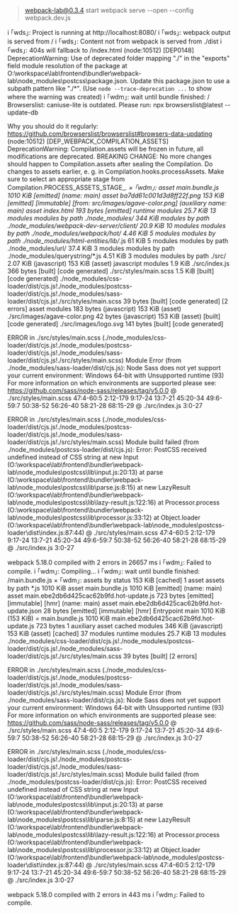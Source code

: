 
> webpack-lab@0.3.4 start
> webpack serve --open --config webpack.dev.js

i ｢wds｣: Project is running at http://localhost:8080/
i ｢wds｣: webpack output is served from /
i ｢wds｣: Content not from webpack is served from ./dist
i ｢wds｣: 404s will fallback to /index.html
(node:10512) [DEP0148] DeprecationWarning: Use of deprecated folder mapping "./" in the "exports" field module resolution of the package at O:\workspace\lab\frontend\bundler\webpack-lab\node_modules\postcss\package.json.
Update this package.json to use a subpath pattern like "./*".
(Use `node --trace-deprecation ...` to show where the warning was created)
i ｢wdm｣: wait until bundle finished: /
Browserslist: caniuse-lite is outdated. Please run:
npx browserslist@latest --update-db

Why you should do it regularly:
https://github.com/browserslist/browserslist#browsers-data-updating
(node:10512) [DEP_WEBPACK_COMPILATION_ASSETS] DeprecationWarning: Compilation.assets will be frozen in future, all modifications are deprecated.
BREAKING CHANGE: No more changes should happen to Compilation.assets after sealing the Compilation.
        Do changes to assets earlier, e. g. in Compilation.hooks.processAssets.
        Make sure to select an appropriate stage from Compilation.PROCESS_ASSETS_STAGE_*.
× ｢wdm｣: asset main.bundle.js 1010 KiB [emitted] (name: main)
asset ba7dd61c001d3d8ff22f.png 153 KiB [emitted] [immutable] [from: src/images/agave-color.png] (auxiliary name: main)
asset index.html 193 bytes [emitted]
runtime modules 25.7 KiB 13 modules
modules by path ./node_modules/ 344 KiB
  modules by path ./node_modules/webpack-dev-server/client/ 20.9 KiB 10 modules
  modules by path ./node_modules/webpack/hot/ 4.46 KiB 5 modules
  modules by path ./node_modules/html-entities/lib/*.js 61 KiB 5 modules
  modules by path ./node_modules/url/ 37.4 KiB 3 modules
  modules by path ./node_modules/querystring/*.js 4.51 KiB 3 modules
modules by path ./src/ 2.07 KiB (javascript) 153 KiB (asset)
  javascript modules 1.9 KiB
    ./src/index.js 366 bytes [built] [code generated]
    ./src/styles/main.scss 1.5 KiB [built] [code generated]
    ./node_modules/css-loader/dist/cjs.js!./node_modules/postcss-loader/dist/cjs.js!./node_modules/sass-loader/dist/cjs.js!./src/styles/main.scss 39 bytes [built] [code generated] [2 errors]
  asset modules 183 bytes (javascript) 153 KiB (asset)
    ./src/images/agave-color.png 42 bytes (javascript) 153 KiB (asset) [built] [code generated]
    ./src/images/logo.svg 141 bytes [built] [code generated]

ERROR in ./src/styles/main.scss (./node_modules/css-loader/dist/cjs.js!./node_modules/postcss-loader/dist/cjs.js!./node_modules/sass-loader/dist/cjs.js!./src/styles/main.scss)
Module Error (from ./node_modules/sass-loader/dist/cjs.js):
Node Sass does not yet support your current environment: Windows 64-bit with Unsupported runtime (93)
For more information on which environments are supported please see:
https://github.com/sass/node-sass/releases/tag/v5.0.0
 @ ./src/styles/main.scss 47:4-60:5 2:12-179 9:17-24 13:7-21 45:20-34 49:6-59:7 50:38-52 56:26-40 58:21-28 68:15-29
 @ ./src/index.js 3:0-27

ERROR in ./src/styles/main.scss (./node_modules/css-loader/dist/cjs.js!./node_modules/postcss-loader/dist/cjs.js!./node_modules/sass-loader/dist/cjs.js!./src/styles/main.scss)
Module build failed (from ./node_modules/postcss-loader/dist/cjs.js):
Error: PostCSS received undefined instead of CSS string
    at new Input (O:\workspace\lab\frontend\bundler\webpack-lab\node_modules\postcss\lib\input.js:20:13)
    at parse (O:\workspace\lab\frontend\bundler\webpack-lab\node_modules\postcss\lib\parse.js:8:15)
    at new LazyResult (O:\workspace\lab\frontend\bundler\webpack-lab\node_modules\postcss\lib\lazy-result.js:122:16)
    at Processor.process (O:\workspace\lab\frontend\bundler\webpack-lab\node_modules\postcss\lib\processor.js:33:12)
    at Object.loader (O:\workspace\lab\frontend\bundler\webpack-lab\node_modules\postcss-loader\dist\index.js:87:44)
 @ ./src/styles/main.scss 47:4-60:5 2:12-179 9:17-24 13:7-21 45:20-34 49:6-59:7 50:38-52 56:26-40 58:21-28 68:15-29
 @ ./src/index.js 3:0-27

webpack 5.18.0 compiled with 2 errors in 26657 ms
i ｢wdm｣: Failed to compile.
i ｢wdm｣: Compiling...
i ｢wdm｣: wait until bundle finished: /main.bundle.js
× ｢wdm｣: assets by status 153 KiB [cached] 1 asset
assets by path *.js 1010 KiB
  asset main.bundle.js 1010 KiB [emitted] (name: main)
  asset main.ebe2db6d425cac62b9fd.hot-update.js 723 bytes [emitted] [immutable] [hmr] (name: main)
asset main.ebe2db6d425cac62b9fd.hot-update.json 28 bytes [emitted] [immutable] [hmr]
Entrypoint main 1010 KiB (153 KiB) = main.bundle.js 1010 KiB main.ebe2db6d425cac62b9fd.hot-update.js 723 bytes 1 auxiliary asset
cached modules 346 KiB (javascript) 153 KiB (asset) [cached] 37 modules
runtime modules 25.7 KiB 13 modules
./node_modules/css-loader/dist/cjs.js!./node_modules/postcss-loader/dist/cjs.js!./node_modules/sass-loader/dist/cjs.js!./src/styles/main.scss 39 bytes [built] [2 errors]

ERROR in ./src/styles/main.scss (./node_modules/css-loader/dist/cjs.js!./node_modules/postcss-loader/dist/cjs.js!./node_modules/sass-loader/dist/cjs.js!./src/styles/main.scss)
Module Error (from ./node_modules/sass-loader/dist/cjs.js):
Node Sass does not yet support your current environment: Windows 64-bit with Unsupported runtime (93)
For more information on which environments are supported please see:
https://github.com/sass/node-sass/releases/tag/v5.0.0
 @ ./src/styles/main.scss 47:4-60:5 2:12-179 9:17-24 13:7-21 45:20-34 49:6-59:7 50:38-52 56:26-40 58:21-28 68:15-29
 @ ./src/index.js 3:0-27

ERROR in ./src/styles/main.scss (./node_modules/css-loader/dist/cjs.js!./node_modules/postcss-loader/dist/cjs.js!./node_modules/sass-loader/dist/cjs.js!./src/styles/main.scss)
Module build failed (from ./node_modules/postcss-loader/dist/cjs.js):
Error: PostCSS received undefined instead of CSS string
    at new Input (O:\workspace\lab\frontend\bundler\webpack-lab\node_modules\postcss\lib\input.js:20:13)
    at parse (O:\workspace\lab\frontend\bundler\webpack-lab\node_modules\postcss\lib\parse.js:8:15)
    at new LazyResult (O:\workspace\lab\frontend\bundler\webpack-lab\node_modules\postcss\lib\lazy-result.js:122:16)
    at Processor.process (O:\workspace\lab\frontend\bundler\webpack-lab\node_modules\postcss\lib\processor.js:33:12)
    at Object.loader (O:\workspace\lab\frontend\bundler\webpack-lab\node_modules\postcss-loader\dist\index.js:87:44)
 @ ./src/styles/main.scss 47:4-60:5 2:12-179 9:17-24 13:7-21 45:20-34 49:6-59:7 50:38-52 56:26-40 58:21-28 68:15-29
 @ ./src/index.js 3:0-27

webpack 5.18.0 compiled with 2 errors in 443 ms
i ｢wdm｣: Failed to compile.

